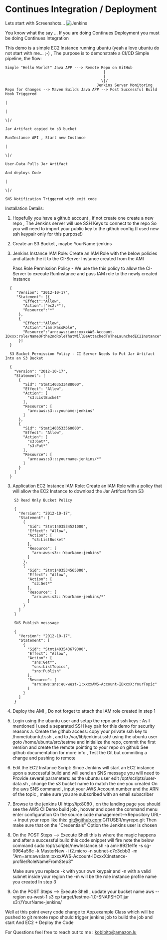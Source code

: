 # Continues Integration / Deployment 

Lets start with Screenshots...
![Jenkins](http://imgur.com/Oo1ZtdY)

You know what the say ... If you are doing Continues Deployment you must be doing Continues Integration 

This demo is a simple EC2 Instance running ubuntu (yeah a love ubuntu do not start with me... ;-) , The purpose is to demonstrate
a CI/CD Simple pipeline, the flow:
```
Simple "Hello World!" Java APP ---> Remote Repo on GitHub
											|
											|
										   \|/
										 Jenkins Server Monitoring Repo for Changes --> Maven Builds Java APP --> Post Successful Build Hook Triggered
										              																		|
																															|
																														   \|/
																											Jar Artifact copied to s3 bucket			   
																											RunInstance API , Start new Instance
																											                |
																														   \|/			    
										                                                                       User-Data Pulls Jar Artifact
																											   And deploys Code
																											                |
																														   \|/
																											SNS Notification Triggered with exit code
```
Installation Details:

1. Hopefully you have a github account , if not create one create a new repo , The Jenkins server will use SSH Keys to connect to the repo
   So you will need to import your public key to the github config (I used new ssh keypair only for this purpose!)
2. Create an S3 Bucket , maybe YourName-jenkins 
3. Jenkins Instance IAM Role: Create an IAM Role with the below policies and attach the it to the CI-Server Instance created from the AMI

   Pass Role Permission Policy - We use the this policy to allow the CI-Server to execute RunInstance and pass IAM role to the newly created Instance
```
  {
     "Version": "2012-10-17",
     "Statement": [{
        "Effect":"Allow",
        "Action":["ec2:*"],
        "Resource":"*"
      },
      {
        "Effect":"Allow",
        "Action":"iam:PassRole",
        "Resource":"arn:aws:iam::xxxxAWS-Account-IDxxx:role/NameOFthe2ndRoleThatWillBeAttachedToTheLaunchedEC2Instance"
      }]
  }
  
  S3 Bucket Permission Policy - CI Server Needs to Put Jar Artifact Into an S3 Bucket
  
  {
    "Version": "2012-10-17",
    "Statement": [
      {
        "Sid": "Stmt1403533488000",
        "Effect": "Allow",
        "Action": [
          "s3:ListBucket"
        ],
        "Resource": [
          "arn:aws:s3:::youname-jenkins"
        ]
      },
      {
        "Sid": "Stmt1403533560000",
        "Effect": "Allow",
        "Action": [
          "s3:Get*",
          "s3:Put*"
        ],
        "Resource": [
          "arn:aws:s3:::yourname-jenkins/*"
        ]
      }
    ]
  }
```
3. Application EC2 Instance IAM Role: Create an IAM Role with a policy that will allow the EC2 Instance to download the Jar Artifcat from S3
```
    S3 Read Only Bucket Policy
	
	{
	  "Version": "2012-10-17",
	  "Statement": [
	    {
	      "Sid": "Stmt1403534521000",
	      "Effect": "Allow",
	      "Action": [
	        "s3:ListBucket"
	      ],
	      "Resource": [
	        "arn:aws:s3:::YourName-jenkins"
	      ]
	    },
	    {
	      "Sid": "Stmt1403534565000",
	      "Effect": "Allow",
	      "Action": [
	        "s3:Get*"
	      ],
	      "Resource": [
	        "arn:aws:s3:::YourName-jenkins/*"
	      ]
	    }
	  ]
	}
	
	SNS Publish messsage
	
	{
	  "Version": "2012-10-17",
	  "Statement": [
	    {
	      "Sid": "Stmt1403543679000",
	      "Effect": "Allow",
	      "Action": [
	        "sns:Get*",
	        "sns:ListTopics",
	        "sns:Publish"
	      ],
	      "Resource": [
	        "arn:aws:sns:eu-west-1:xxxxAWS-Account-IDxxxX:YourTopic"
	      ]
	    }
	  ]
	}
```
4. Deploy the AMI , Do not forget to attach the IAM role created in step 1
5. Login using the ubuntu user and setup the repo and ssh keys : As I mentioned I used a separated SSH key pair for this demo for security reasons
   a. Create the github access: copy your private ssh key to /home/ubuntu/.ssh , and to /var/lib/jenkins/.ssh/
      using the ubuntu user goto /home/ubuntu/src/testme and initialize the repo, commit the first version and create the remote pointing to your repo on github
	  See github documentation for more info , Test the Git but commiting a change and pushing to remote
6. Edit the EC2 Instance Script: Since Jenkins will start an EC2 instance upon a successful build and will send an SNS message you will need to
   Provide several parameters: as the ubuntu user edit /opt/scripts/user-data.sh , change the s3 bucket name to match the one you created 
   On the aws SNS command , input your AWS Account number and the ARN of the topic , make sure you are subscribed with an email subscriber
7. Browse to the jenkins UI http://ip:8080 , on the landing page you should see the AWS CI Demo build job  , hoover and open the command menu enter configuration
   On the source code management-->Repository URL--> input your repo like this:  git@github.com:GITUSER/myrepo.git 
   Then make sure that on the "Credentials" Option the Jenkins user is chosen
8. On the POST Steps --> Execute Shell this is where the magic happens and after a successful build this code snippet will fire note the below command
   sudo /opt/scripts/newInstance.sh -a ami-892fe1fe -s sg-0964a56c -k MasterNew -i t2.micro -n subnet-c7c3cbb3 -m "Arn=arn:aws:iam::xxxxAWS-Account-IDxxxX:instance-profile/RoleNameFromStep3"
   
   Make sure you replace -k with your own keypair and -n with a valid subnet inside your region the -m will be the role instance profile name you created 
   In step 3
9. On the POST Steps --> Execute Shell , update your bucket name
   aws --region eu-west-1 s3 cp target/testme-1.0-SNAPSHOT.jar s3://YourName-jenkins/

Well at this point every code change to App.example Class which will be pushed to git remote repo should trigger jenkins job to build the job and start 
And EC2 + Deploy the Code

For Questions feel free to reach out to me :  kobibito@amazon.lu 
